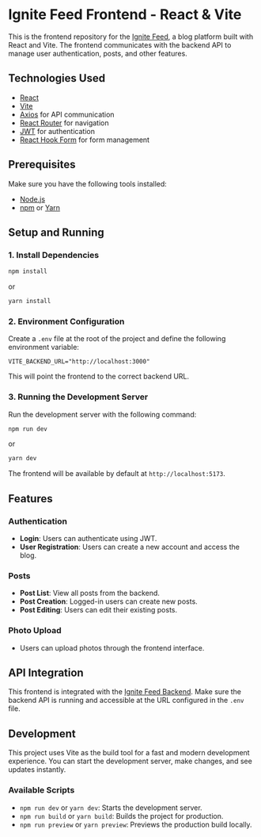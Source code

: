 # Ignite Feed Frontend - React & Vite

This is the frontend repository for the [Ignite Feed](https://github.com/Thiago-Teofilo/ignite-feed-backend), a blog platform built with React and Vite. The frontend communicates with the backend API to manage user authentication, posts, and other features. 

## Technologies Used

- [React](https://reactjs.org/)
- [Vite](https://vitejs.dev/)
- [Axios](https://axios-http.com/) for API communication
- [React Router](https://reactrouter.com/) for navigation
- [JWT](https://jwt.io/) for authentication
- [React Hook Form](https://react-hook-form.com/) for form management

## Prerequisites

Make sure you have the following tools installed:

- [Node.js](https://nodejs.org/)
- [npm](https://www.npmjs.com/) or [Yarn](https://yarnpkg.com/)

## Setup and Running

### 1. Install Dependencies

```bash
npm install
```

or

```bash
yarn install
```

### 2. Environment Configuration

Create a `.env` file at the root of the project and define the following environment variable:

```env
VITE_BACKEND_URL="http://localhost:3000"
```

This will point the frontend to the correct backend URL.

### 3. Running the Development Server

Run the development server with the following command:

```bash
npm run dev
```

or

```bash
yarn dev
```

The frontend will be available by default at `http://localhost:5173`.

## Features

### Authentication

- **Login**: Users can authenticate using JWT.
- **User Registration**: Users can create a new account and access the blog.
  
### Posts

- **Post List**: View all posts from the backend.
- **Post Creation**: Logged-in users can create new posts.
- **Post Editing**: Users can edit their existing posts.

### Photo Upload

- Users can upload photos through the frontend interface.

## API Integration

This frontend is integrated with the [Ignite Feed Backend](https://github.com/Thiago-Teofilo/ignite-feed-backend). Make sure the backend API is running and accessible at the URL configured in the `.env` file.

## Development

This project uses Vite as the build tool for a fast and modern development experience. You can start the development server, make changes, and see updates instantly.

### Available Scripts

- `npm run dev` or `yarn dev`: Starts the development server.
- `npm run build` or `yarn build`: Builds the project for production.
- `npm run preview` or `yarn preview`: Previews the production build locally.
